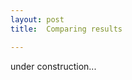 ```yaml
---
layout: post
title:  Comparing results

---
```


under construction...

































